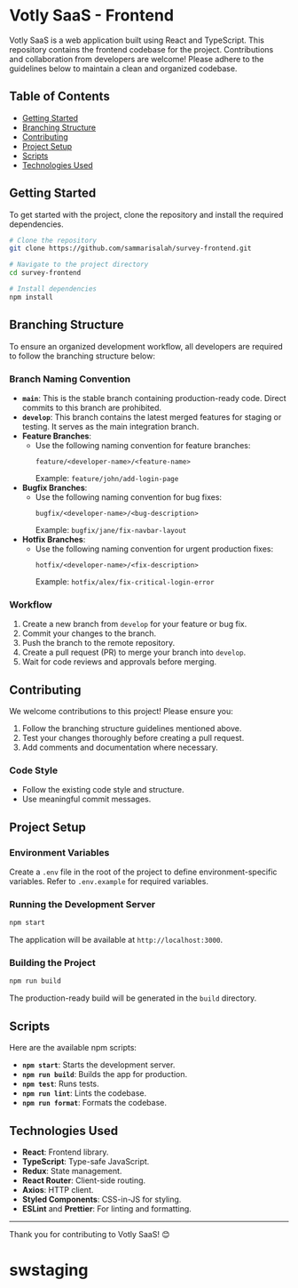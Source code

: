 # Votly SaaS - Frontend

Votly SaaS is a web application built using React and TypeScript. This repository contains the frontend codebase for the project. Contributions and collaboration from developers are welcome! Please adhere to the guidelines below to maintain a clean and organized codebase.

## Table of Contents
- [Getting Started](#getting-started)
- [Branching Structure](#branching-structure)
- [Contributing](#contributing)
- [Project Setup](#project-setup)
- [Scripts](#scripts)
- [Technologies Used](#technologies-used)

## Getting Started

To get started with the project, clone the repository and install the required dependencies.

```bash
# Clone the repository
git clone https://github.com/sammarisalah/survey-frontend.git

# Navigate to the project directory
cd survey-frontend

# Install dependencies
npm install
```

## Branching Structure

To ensure an organized development workflow, all developers are required to follow the branching structure below:

### Branch Naming Convention
- **`main`**: This is the stable branch containing production-ready code. Direct commits to this branch are prohibited.
- **`develop`**: This branch contains the latest merged features for staging or testing. It serves as the main integration branch.
- **Feature Branches**:
  - Use the following naming convention for feature branches:
    ```
    feature/<developer-name>/<feature-name>
    ```
    Example: `feature/john/add-login-page`
- **Bugfix Branches**:
  - Use the following naming convention for bug fixes:
    ```
    bugfix/<developer-name>/<bug-description>
    ```
    Example: `bugfix/jane/fix-navbar-layout`
- **Hotfix Branches**:
  - Use the following naming convention for urgent production fixes:
    ```
    hotfix/<developer-name>/<fix-description>
    ```
    Example: `hotfix/alex/fix-critical-login-error`

### Workflow
1. Create a new branch from `develop` for your feature or bug fix.
2. Commit your changes to the branch.
3. Push the branch to the remote repository.
4. Create a pull request (PR) to merge your branch into `develop`.
5. Wait for code reviews and approvals before merging.

## Contributing

We welcome contributions to this project! Please ensure you:
1. Follow the branching structure guidelines mentioned above.
2. Test your changes thoroughly before creating a pull request.
3. Add comments and documentation where necessary.

### Code Style
- Follow the existing code style and structure.
- Use meaningful commit messages.

## Project Setup

### Environment Variables
Create a `.env` file in the root of the project to define environment-specific variables. Refer to `.env.example` for required variables.

### Running the Development Server
```bash
npm start
```
The application will be available at `http://localhost:3000`.

### Building the Project
```bash
npm run build
```
The production-ready build will be generated in the `build` directory.

## Scripts

Here are the available npm scripts:

- **`npm start`**: Starts the development server.
- **`npm run build`**: Builds the app for production.
- **`npm test`**: Runs tests.
- **`npm run lint`**: Lints the codebase.
- **`npm run format`**: Formats the codebase.

## Technologies Used

- **React**: Frontend library.
- **TypeScript**: Type-safe JavaScript.
- **Redux**: State management.
- **React Router**: Client-side routing.
- **Axios**: HTTP client.
- **Styled Components**: CSS-in-JS for styling.
- **ESLint** and **Prettier**: For linting and formatting.

---

Thank you for contributing to Votly SaaS! 😊
# swstaging

